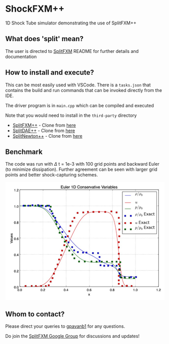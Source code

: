 # ShockFXM++

1D Shock Tube simulator demonstrating the use of SplitFXM++

## What does 'split' mean?
The user is directed to [SplitFXM](https://raw.githubusercontent.com/gpavanb1/SplitFXM/refs/heads/main/README.md) README for further details and documentation

## How to install and execute?

This can be most easily used with VSCode. There is a `tasks.json` that contains the build and run commands that can be invoked directly from the IDE.

The driver program is in `main.cpp` which can be compiled and executed

Note that you would need to install in the `third-party` directory
* [SplitFXM++](https://github.com/gpavanb1/SplitFXMpp) - Clone from [here](https://github.com/gpavanb1/SplitFXMpp)
* [SplitDAE++](https://github.com/gpavanb1/SplitDAEpp) - Clone from [here](https://github.com/gpavanb1/SplitDAEpp)
* [SplitNewton++](https://github.com/gpavanb1/SplitNewtonpp) - Clone from [here](https://github.com/gpavanb1/SplitNewtonpp)

## Benchmark

The code was run with $\Delta$ t = 1e-3 with 100 grid points and backward Euler (to minimize dissipation). Further agreement can be seen with larger grid points and better shock-capturing schemes.

![img](assets/benchmark.jpg)

## Whom to contact?

Please direct your queries to [gpavanb1](http://github.com/gpavanb1)
for any questions.

Do join the [SplitFXM Google Group](https://groups.google.com/g/splitfxm) for discussions and updates!